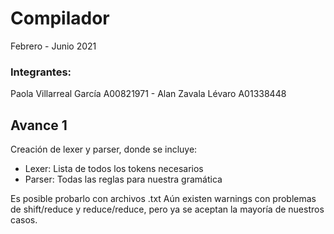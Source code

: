 # Compilador

Febrero - Junio 2021

### Integrantes: 
Paola Villarreal García A00821971 -
Alan Zavala Lévaro A01338448

## Avance 1
Creación de lexer y parser, donde se incluye:
- Lexer: Lista de todos los tokens necesarios
- Parser: Todas las reglas para nuestra gramática

Es posible probarlo con archivos .txt
Aún existen warnings con problemas de shift/reduce y reduce/reduce, pero ya se aceptan la mayoría de nuestros casos. 